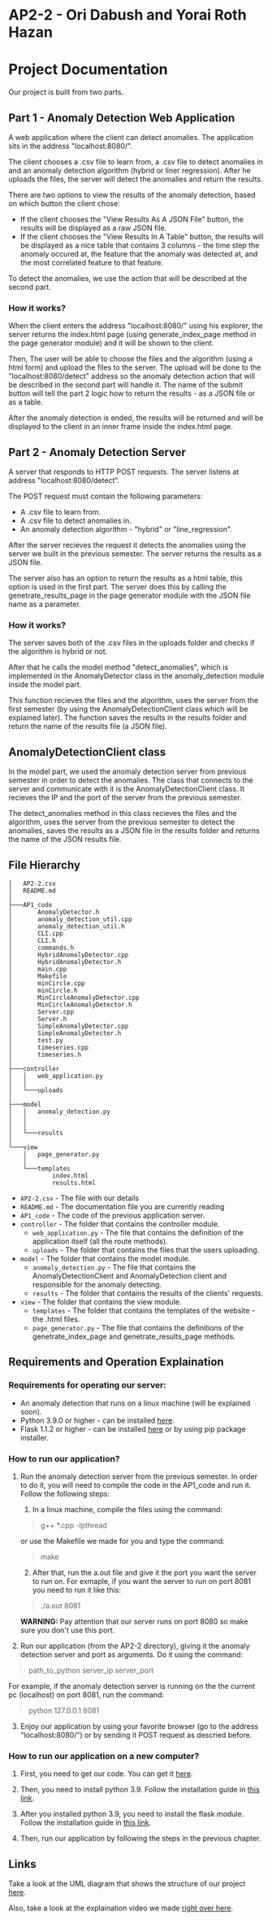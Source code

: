 # AP2-2 - Ori Dabush and Yorai Roth Hazan
# Project Documentation

Our project is built from two parts.
## Part 1 - Anomaly Detection Web Application
A web application where the client can detect anomalies. The application sits in the address "localhost:8080/".

The client chooses a .csv file to learn from, a .csv file to detect anomalies in and an anomaly detection algorithm (hybrid or liner regression). After he uploads the files, the server will detect the anomalies and return the results. 

There are two options to view the results of the anomaly detection, based on which button the client chose:
* If the client chooses the "View Results As A JSON File" button, the results will be displayed as a raw JSON file.
* If the client chooses the "View Results In A Table" button, the results will be displayed as a nice table that contains 3 columns - the time step the anomaly occured at, the feature that the anomaly was detected at, and the most correlated feature to that feature.

To detect the anomalies, we use the action that will be described at the second part.

### How it works?
When the client enters the address "localhost:8080/" using his explorer, the server returns the index.html page (using generate_index_page method in the page generator module) and it will be shown to the client. 

Then, The user will be able to choose the files and the algorithm (using a html form) and upload the files to the server. The upload will be done to the "localhost:8080/detect" address so the anomaly detection action that will be described in the second part will handle it. The name of the submit button will tell the part 2 logic how to return the results - as a JSON file or as a table.

After the anomaly detection is ended, the results will be returned and will be displayed to the client in an inner frame inside the index.html page.

## Part 2 - Anomaly Detection Server
A server that responds to HTTP POST requests. The server listens at address "localhost:8080/detect".

The POST request must contain the following parameters:
* A .csv file to learn from.
* A .csv file to detect anomalies in.
* An anomaly detection algorithm - "hybrid" or "line_regression".

After the server recieves the request it detects the anomalies using the server we built in the previous semester. The server returns the results as a JSON file. 

The server also has an option to return the results as a html table, this option is used in the first part. The server does this by calling the genetrate_results_page in the page generator module with the JSON file name as a parameter.

### How it works?
The server saves both of the .csv files in the uploads folder and checks if the algorithm is hybrid or not. 

After that he calls the model method "detect_anomalies", which is implemented in the AnomalyDetector class in the anomaly_detection module inside the model part. 

This function recieves the files and the algorithm, uses the server from the first semester (by using the AnomalyDetectionClient class which will be explained later). The function saves the results in the results folder and return the name of the results file (a JSON file).

## AnomalyDetectionClient class
In the model part, we used the anomaly detection server from previous semester in order to detect the anomalies. The class that connects to the server and communicate with it is the AnomalyDetectionClient class. It recieves the IP and the port of the server from the previous semester. 

The detect_anomalies method in this class recieves the files and the algorithm, uses the server from the previous semester to detect the anomalies, saves the results as a JSON file in the results folder and returns the name of the JSON results file.

## File Hierarchy
```
│   AP2-2.csv
│   README.md
│   
├───AP1_code
│       AnomalyDetector.h
│       anomaly_detection_util.cpp
│       anomaly_detection_util.h  
│       CLI.cpp
│       CLI.h
│       commands.h
│       HybridAnomalyDetector.cpp
│       HybridAnomalyDetector.h
│       main.cpp
│       Makefile
│       minCircle.cpp
│       minCircle.h
│       MinCircleAnomalyDetector.cpp
│       MinCircleAnomalyDetector.h
│       Server.cpp
│       Server.h
│       SimpleAnomalyDetector.cpp
│       SimpleAnomalyDetector.h
│       test.py
│       timeseries.cpp
│       timeseries.h
│
├───controller
│   │   web_application.py
│   │
│   └───uploads
│
├───model
│   │   anomaly_detection.py
│   │
│   │
│   └───results
│
└───view
    │   page_generator.py
    │
    └───templates
            index.html
            results.html
```

* `AP2-2.csv` - The file with our details
* `README.md` - The documentation file you are currently reading
* `AP1_code` - The code of the previous application server.
* `controller` - The folder that contains the controller module.
  * `web_application.py` - The file that contains the definition of the application itself (all the route methods).
  * `uploads` - The folder that contains the files that the users uploading.
* `model` - The folder that contains the model module.
  * `anomaly_detection.py` - The file that contains the AnomalyDetectionClient and AnomalyDetection client and responsible for the anomaly detecting.
  * `results` - The folder that contains the results of the clients' requests.
* `view` - The folder that contains the view module.
  * `templates` - The folder that contains the templates of the website - the .html files.
  * `page_generator.py` - The file that contains the definitions of the genetrate_index_page and genetrate_results_page methods.

## Requirements and Operation Explaination
### Requirements for operating our server:
* An anomaly detection that runs on a linux machine (will be explained soon).
* Python 3.9.0 or higher - can be installed [here](https://www.python.org/downloads/).
* Flask 1.1.2 or higher - can be installed [here](https://flask.palletsprojects.com/en/1.1.x/installation/) or by using pip package installer.

### How to run our application?
1. Run the anomaly detection server from the previous semester. In order to do it, you will need to compile the code in the AP1_code and run it. Follow the following steps:
   1. In a linux machine, compile the files using the command:
   > g++ *.cpp -lpthread

   or use the Makefile we made for you and type the command:
   > make

   2. After that, run the a.out file and give it the port you want the server to run on. For exmaple, if you want the server to run on port 8081 you need to run it like this:
   > ./a.out 8081

   **WARNING:** Pay attention that our server runs on port 8080 so make sure you don't use this port.

2. Run our application (from the AP2-2 directory), giving it the anomaly detection server and port as arguments. Do it using the command:
> path_to_python server_ip server_port

For example, if the anomaly detection server is running on the the current pc (localhost) on port 8081, run the command:
> python 127.0.0.1 8081

3. Enjoy our application by using your favorite browser (go to the address "localhost:8080/") or by sending it POST request as descried before.

### How to run our application on a new computer?
1. First, you need to get our code. You can get it [here](https://github.com/dabushori/AP2-2.git).

2. Then, you need to install python 3.9. Follow the installation guide in [this link](https://www.python.org/downloads/).

3. After you installed python 3.9, you need to install the flask module. Follow the installation guide in [this link](https://flask.palletsprojects.com/en/1.1.x/installation/).

4. Then, run our application by following the steps in the previous chapter.

## Links 
Take a look at the UML diagram that shows the structure of our project [here]().

Also, take a look at the explaination video we made [right over here]().